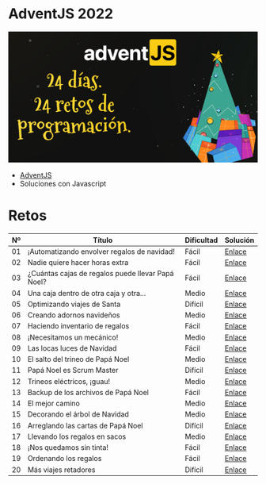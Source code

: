 # AdventJS 2022

![](./adventjs2022.png)

- [AdventJS](https://adventjs.dev/ "AdventJS")
- Soluciones con Javascript

# Retos

| Nº  | Título                                            | Dificultad | Solución                                                                |
| --- | ------------------------------------------------- | ---------- | ----------------------------------------------------------------------- |
| 01  | ¡Automatizando envolver regalos de navidad!       | Fácil      | [Enlace](https://github.com/facindito/adventjs2022/tree/master/reto-01) |
| 02  | Nadie quiere hacer horas extra                    | Fácil      | [Enlace](https://github.com/facindito/adventjs2022/tree/master/reto-02) |
| 03  | ¿Cuántas cajas de regalos puede llevar Papá Noel? | Fácil      | [Enlace](https://github.com/facindito/adventjs2022/tree/master/reto-03) |
| 04  | Una caja dentro de otra caja y otra...            | Medio      | [Enlace](https://github.com/facindito/adventjs2022/tree/master/reto-04) |
| 05  | Optimizando viajes de Santa                       | Difícil    | [Enlace](https://github.com/facindito/adventjs2022/tree/master/reto-05) |
| 06  | Creando adornos navideños                         | Medio      | [Enlace](https://github.com/facindito/adventjs2022/tree/master/reto-06) |
| 07  | Haciendo inventario de regalos                    | Fácil      | [Enlace](https://github.com/facindito/adventjs2022/tree/master/reto-07) |
| 08  | ¡Necesitamos un mecánico!                         | Medio      | [Enlace](https://github.com/facindito/adventjs2022/tree/master/reto-08) |
| 09  | Las locas luces de Navidad                        | Fácil      | [Enlace](https://github.com/facindito/adventjs2022/tree/master/reto-09) |
| 10  | El salto del trineo de Papá Noel                  | Medio      | [Enlace](https://github.com/facindito/adventjs2022/tree/master/reto-10) |
| 11  | Papá Noel es Scrum Master                         | Difícil    | [Enlace](https://github.com/facindito/adventjs2022/tree/master/reto-11) |
| 12  | Trineos eléctricos, ¡guau!                        | Medio      | [Enlace](https://github.com/facindito/adventjs2022/tree/master/reto-12) |
| 13  | Backup de los archivos de Papá Noel               | Fácil      | [Enlace](https://github.com/facindito/adventjs2022/tree/master/reto-13) |
| 14  | El mejor camino                                   | Medio      | [Enlace](https://github.com/facindito/adventjs2022/tree/master/reto-14) |
| 15  | Decorando el árbol de Navidad                     | Medio      | [Enlace](https://github.com/facindito/adventjs2022/tree/master/reto-15) |
| 16  | Arreglando las cartas de Papá Noel                | Difícil    | [Enlace](https://github.com/facindito/adventjs2022/tree/master/reto-16) |
| 17  | Llevando los regalos en sacos                     | Medio      | [Enlace](https://github.com/facindito/adventjs2022/tree/master/reto-17) |
| 18  | ¡Nos quedamos sin tinta!                          | Fácil      | [Enlace](https://github.com/facindito/adventjs2022/tree/master/reto-18) |
| 19  | Ordenando los regalos                             | Fácil      | [Enlace](https://github.com/facindito/adventjs2022/tree/master/reto-19) |
| 20  | Más viajes retadores                              | Difícil    | [Enlace](https://github.com/facindito/adventjs2022/tree/master/reto-20) |
